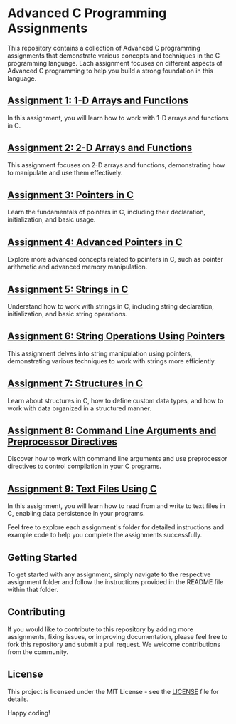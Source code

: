 # Advanced C Programming Assignments

This repository contains a collection of Advanced C programming assignments that demonstrate various concepts and techniques in the C programming language. Each assignment focuses on different aspects of Advanced C programming to help you build a strong foundation in this language.

## [Assignment 1: 1-D Arrays and Functions](Exercise%201)

In this assignment, you will learn how to work with 1-D arrays and functions in C.

## [Assignment 2: 2-D Arrays and Functions](Exercise%202)

This assignment focuses on 2-D arrays and functions, demonstrating how to manipulate and use them effectively.

## [Assignment 3: Pointers in C](Exercise%203)

Learn the fundamentals of pointers in C, including their declaration, initialization, and basic usage.

## [Assignment 4: Advanced Pointers in C](Exercise%204)

Explore more advanced concepts related to pointers in C, such as pointer arithmetic and advanced memory manipulation.

## [Assignment 5: Strings in C](Exercise%205)

Understand how to work with strings in C, including string declaration, initialization, and basic string operations.

## [Assignment 6: String Operations Using Pointers](Exercise%206)

This assignment delves into string manipulation using pointers, demonstrating various techniques to work with strings more efficiently.

## [Assignment 7: Structures in C](Exercise%207)

Learn about structures in C, how to define custom data types, and how to work with data organized in a structured manner.

## [Assignment 8: Command Line Arguments and Preprocessor Directives](Exercise%208)

Discover how to work with command line arguments and use preprocessor directives to control compilation in your C programs.

## [Assignment 9: Text Files Using C](Exercise%209)

In this assignment, you will learn how to read from and write to text files in C, enabling data persistence in your programs.

Feel free to explore each assignment's folder for detailed instructions and example code to help you complete the assignments successfully.

## Getting Started

To get started with any assignment, simply navigate to the respective assignment folder and follow the instructions provided in the README file within that folder.

## Contributing

If you would like to contribute to this repository by adding more assignments, fixing issues, or improving documentation, please feel free to fork this repository and submit a pull request. We welcome contributions from the community.

## License

This project is licensed under the MIT License - see the [LICENSE](LICENSE) file for details.

Happy coding!
